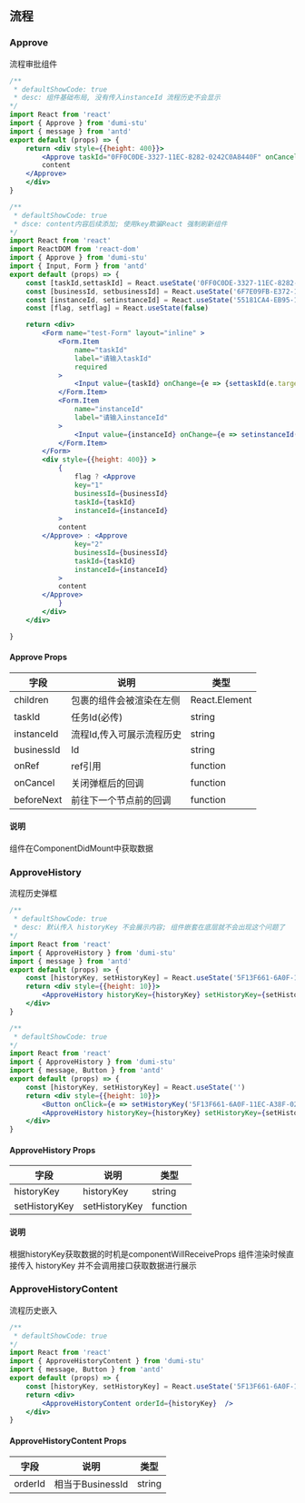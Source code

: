 ## 流程

### Approve
流程审批组件 
```jsx
/**
 * defaultShowCode: true
 * desc: 组件基础布局, 没有传入instanceId 流程历史不会显示
*/
import React from 'react'
import { Approve } from 'dumi-stu'
import { message } from 'antd'
export default (props) => {
    return <div style={{height: 400}}>
        <Approve taskId="0FF0C0DE-3327-11EC-8282-0242C0A8440F" onCancel={e => message.info("onCancel")}>
        content
    </Approve>
    </div>
}
```

```jsx
/**
 * defaultShowCode: true
 * dsce: content内容后续添加; 使用key欺骗React 强制刷新组件
*/
import React from 'react'
import ReactDOM from 'react-dom'
import { Approve } from 'dumi-stu'
import { Input, Form } from 'antd'
export default (props) => {
    const [taskId,settaskId] = React.useState('0FF0C0DE-3327-11EC-8282-0242C0A8440F')
    const [businessId, setbusinessId] = React.useState('6F7E09FB-E372-11EB-AF1F-0242C0A84413')
    const [instanceId, setinstanceId] = React.useState('55181CA4-EB95-11EB-AA07-0242C0A8440F')
    const [flag, setflag] = React.useState(false)

    return <div>
        <Form name="test-Form" layout="inline" >
            <Form.Item
                name="taskId"
                label="请输入taskId"
                required
            >
                <Input value={taskId} onChange={e => {settaskId(e.target.value); setflag(!flag)}}  />
            </Form.Item>
            <Form.Item
                name="instanceId"
                label="请输入instanceId"
            >
                <Input value={instanceId} onChange={e => setinstanceId(e.target.value) && setflag(!flag)} />
            </Form.Item>
        </Form> 
        <div style={{height: 400}} >
            {
                flag ? <Approve 
                key="1"
                businessId={businessId}
                taskId={taskId}
                instanceId={instanceId}
            >
            content
        </Approve> : <Approve 
                key="2"
                businessId={businessId}
                taskId={taskId}
                instanceId={instanceId}
            >
            content
        </Approve>
            }
        </div>
    </div>

}
```

#### Approve Props
| 字段      | 说明   |             类型  |
| ----------- | ----------- |---------|
| children   | 包裹的组件会被渲染在左侧  | React.Element  |
| taskId      |  任务Id(必传)     | string    |
| instanceId    | 流程Id,传入可展示流程历史    |   string  |
| businessId    | Id    |   string  |
| onRef    |  ref引用  |   function  |
| onCancel | 关闭弹框后的回调 | function   |
| beforeNext | 前往下一个节点前的回调 | function   |

#### 说明
组件在ComponentDidMount中获取数据


### ApproveHistory
流程历史弹框

```jsx
/**
 * defaultShowCode: true
 * desc: 默认传入 historyKey 不会展示内容; 组件嵌套在底层就不会出现这个问题了
*/
import React from 'react'
import { ApproveHistory } from 'dumi-stu'
import { message } from 'antd'
export default (props) => {
    const [historyKey, setHistoryKey] = React.useState('5F13F661-6A0F-11EC-A38F-0242C0A8440D')
    return <div style={{height: 10}}>
        <ApproveHistory historyKey={historyKey} setHistoryKey={setHistoryKey} /> 
    </div>
}
```

```jsx
/**
 * defaultShowCode: true
*/
import React from 'react'
import { ApproveHistory } from 'dumi-stu'
import { message, Button } from 'antd'
export default (props) => {
    const [historyKey, setHistoryKey] = React.useState('')
    return <div style={{height: 10}}>
        <Button onClick={e => setHistoryKey('5F13F661-6A0F-11EC-A38F-0242C0A8440D')}>查看流程历史</Button>
        <ApproveHistory historyKey={historyKey} setHistoryKey={setHistoryKey} /> 
    </div>
}
```

#### ApproveHistory Props
| 字段      | 说明   |             类型  |
| ----------- | ----------- |---------|
| historyKey |  historyKey  | string    |
| setHistoryKey |  setHistoryKey  | function    |

#### 说明
根据historyKey获取数据的时机是componentWillReceiveProps 组件渲染时候直接传入 historyKey 并不会调用接口获取数据进行展示

### ApproveHistoryContent
流程历史嵌入
```jsx
/**
 * defaultShowCode: true
*/
import React from 'react'
import { ApproveHistoryContent } from 'dumi-stu'
import { message, Button } from 'antd'
export default (props) => {
    const [historyKey, setHistoryKey] = React.useState('5F13F661-6A0F-11EC-A38F-0242C0A8440D')
    return <div>
        <ApproveHistoryContent orderId={historyKey}  /> 
    </div>
}
```
#### ApproveHistoryContent Props
| 字段      | 说明   |             类型  |
| ----------- | ----------- |---------|
| orderId |  相当于BusinessId  | string    |


